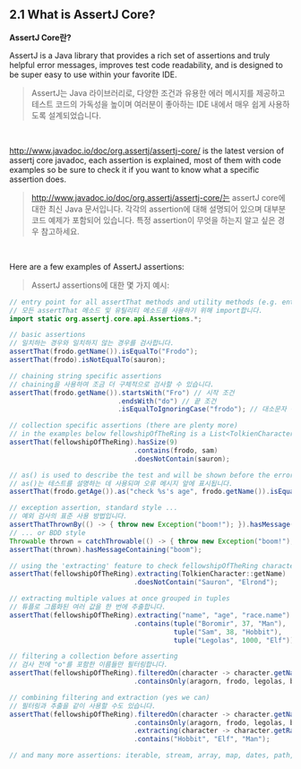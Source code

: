 ## 2.1 What is AssertJ Core?

**AssertJ Core란?**

AssertJ is a Java library that provides a rich set of assertions and
truly helpful error messages, improves test code readability,
and is designed to be super easy to use within your favorite IDE.

> AssertJ는 Java 라이브러리로, 다양한 조건과 유용한 에러 메시지를 제공하고
> 테스트 코드의 가독성을 높이며 여러분이 좋아하는 IDE 내에서 매우 쉽게 사용하도록 설계되었습니다.

<br/>

http://www.javadoc.io/doc/org.assertj/assertj-core/ is the latest version of assertj core javadoc,
each assertion is explained, most of them with code examples so be sure to check it
if you want to know what a specific assertion does.

> http://www.javadoc.io/doc/org.assertj/assertj-core/는 assertJ core에 대한 최신 Java 문서입니다.
> 각각의 assertion에 대해 설명되어 있으며 대부분 코드 예제가 포함되어 있습니다.
> 특정 assertion이 무엇을 하는지 알고 싶은 경우 참고하세요.

<br/>

Here are a few examples of AssertJ assertions:

> AssertJ assertions에 대한 몇 가지 예시:

``` java
// entry point for all assertThat methods and utility methods (e.g. entry)
// 모든 assertThat 메소드 및 유틸리티 메소드를 사용하기 위해 import합니다.
import static org.assertj.core.api.Assertions.*;

// basic assertions
// 일치하는 경우와 일치하지 않는 경우를 검사합니다.
assertThat(frodo.getName()).isEqualTo("Frodo");
assertThat(frodo).isNotEqualTo(sauron);

// chaining string specific assertions
// chaining을 사용하여 조금 더 구체적으로 검사할 수 있습니다.
assertThat(frodo.getName()).startsWith("Fro") // 시작 조건
                           .endsWith("do") // 끝 조건
                           .isEqualToIgnoringCase("frodo"); // 대소문자 구분 없이 일치하는지 검사

// collection specific assertions (there are plenty more)
// in the examples below fellowshipOfTheRing is a List<TolkienCharacter>
assertThat(fellowshipOfTheRing).hasSize(9)
                               .contains(frodo, sam)
                               .doesNotContain(sauron);

// as() is used to describe the test and will be shown before the error message
// as()는 테스트를 설명하는 데 사용되며 오류 메시지 앞에 표시됩니다.
assertThat(frodo.getAge()).as("check %s's age", frodo.getName()).isEqualTo(33);

// exception assertion, standard style ...
// 예외 검사의 표준 사용 방법입니다.
assertThatThrownBy(() -> { throw new Exception("boom!"); }).hasMessage("boom!");
// ... or BDD style
Throwable thrown = catchThrowable(() -> { throw new Exception("boom!"); });
assertThat(thrown).hasMessageContaining("boom");

// using the 'extracting' feature to check fellowshipOfTheRing character's names
assertThat(fellowshipOfTheRing).extracting(TolkienCharacter::getName)
                               .doesNotContain("Sauron", "Elrond");

// extracting multiple values at once grouped in tuples
// 튜플로 그룹화된 여러 값을 한 번에 추출합니다.
assertThat(fellowshipOfTheRing).extracting("name", "age", "race.name")
                               .contains(tuple("Boromir", 37, "Man"),
                                         tuple("Sam", 38, "Hobbit"),
                                         tuple("Legolas", 1000, "Elf"));

// filtering a collection before asserting
// 검사 전에 "o"를 포함한 이름들만 필터링합니다.
assertThat(fellowshipOfTheRing).filteredOn(character -> character.getName().contains("o"))
                               .containsOnly(aragorn, frodo, legolas, boromir);

// combining filtering and extraction (yes we can)
// 필터링과 추출을 같이 사용할 수도 있습니다.
assertThat(fellowshipOfTheRing).filteredOn(character -> character.getName().contains("o"))
                               .containsOnly(aragorn, frodo, legolas, boromir)
                               .extracting(character -> character.getRace().getName())
                               .contains("Hobbit", "Elf", "Man");

// and many more assertions: iterable, stream, array, map, dates, path, file, numbers, predicate, optional ...
```
